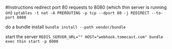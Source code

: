 #Instructions
redirect port 80 requests to 8080  (which thin server is running on)
`iptables -t nat -A PREROUTING -p tcp --dport 80 -j REDIRECT --to-port 8080`

do a bundle install
`bundle install --path vendor/bundle`

start the server
`REDIS_SERVER_URL="" HOST="webhook.tomecast.com" bundle exec thin start -p 8080`

